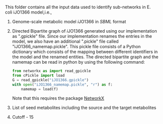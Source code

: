 This folder contains all the input data used to identify sub-networks in E. coli iJO1366 model,i.e.,

1. Genome-scale metabolic model *i*JO1366 in *SBML* format
2. Directed Bipartite graph of *i*JO1366 generated using our implementation as ".gpickle" file. Since our implementation renames the entries in the model, we also have an additional ".pickle" file called "iJO1366_namemap.pickle". This pickle file consists of a Python dictionary which consists of the mapping between different identifiers in the model and the renamed entities.
The directed bipartite graph and the namemap can be read in python by using the following command:

	```python
	from networkx as import read_gpickle
	from cPickle import load
	G = read_gpickle("iJO1366.gpickle")
	with open("iJO1366_namemap.pickle", "r") as f:
		namemap = load(f)
	```

	Note that this requires the package [NetworkX](https://networkx.github.io/)

3. List of seed metabolites including the source and the target metabolites
4. Cutoff - 15
